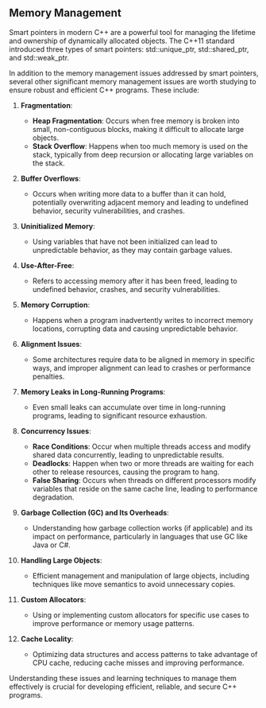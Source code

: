 ## Memory Management

Smart pointers in modern C++ are a powerful tool for managing 
the lifetime and ownership of dynamically allocated objects. 
The C++11 standard introduced three types of smart pointers: 
std::unique_ptr, 
std::shared_ptr, 
and std::weak_ptr. 

In addition to the memory management issues addressed by smart pointers, several other significant memory management issues are worth studying to ensure robust and efficient C++ programs. These include:

1. **Fragmentation**:
   - **Heap Fragmentation**: Occurs when free memory is broken into small, non-contiguous blocks, making it difficult to allocate large objects.
   - **Stack Overflow**: Happens when too much memory is used on the stack, typically from deep recursion or allocating large variables on the stack.

2. **Buffer Overflows**:
   - Occurs when writing more data to a buffer than it can hold, potentially overwriting adjacent memory and leading to undefined behavior, security vulnerabilities, and crashes.

3. **Uninitialized Memory**:
   - Using variables that have not been initialized can lead to unpredictable behavior, as they may contain garbage values.

4. **Use-After-Free**:
   - Refers to accessing memory after it has been freed, leading to undefined behavior, crashes, and security vulnerabilities.

5. **Memory Corruption**:
   - Happens when a program inadvertently writes to incorrect memory locations, corrupting data and causing unpredictable behavior.

6. **Alignment Issues**:
   - Some architectures require data to be aligned in memory in specific ways, and improper alignment can lead to crashes or performance penalties.

7. **Memory Leaks in Long-Running Programs**:
   - Even small leaks can accumulate over time in long-running programs, leading to significant resource exhaustion.

8. **Concurrency Issues**:
   - **Race Conditions**: Occur when multiple threads access and modify shared data concurrently, leading to unpredictable results.
   - **Deadlocks**: Happen when two or more threads are waiting for each other to release resources, causing the program to hang.
   - **False Sharing**: Occurs when threads on different processors modify variables that reside on the same cache line, leading to performance degradation.

9. **Garbage Collection (GC) and Its Overheads**:
   - Understanding how garbage collection works (if applicable) and its impact on performance, particularly in languages that use GC like Java or C#.

10. **Handling Large Objects**:
    - Efficient management and manipulation of large objects, including techniques like move semantics to avoid unnecessary copies.

11. **Custom Allocators**:
    - Using or implementing custom allocators for specific use cases to improve performance or memory usage patterns.

12. **Cache Locality**:
    - Optimizing data structures and access patterns to take advantage of CPU cache, reducing cache misses and improving performance.

Understanding these issues and learning techniques to manage them effectively is crucial for developing efficient, reliable, and secure C++ programs.